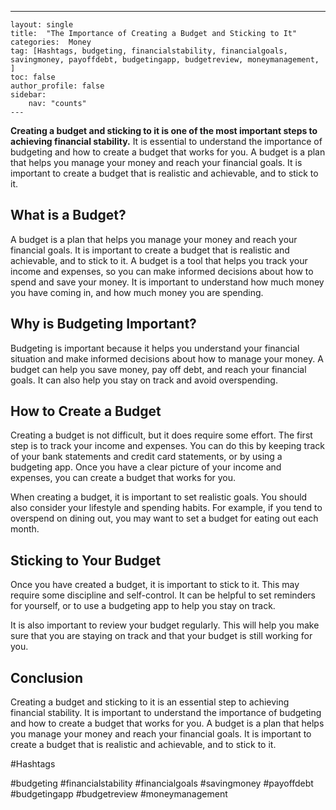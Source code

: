 ---
    layout: single
    title:  "The Importance of Creating a Budget and Sticking to It"
    categories:  Money
    tag: [Hashtags, budgeting, financialstability, financialgoals, savingmoney, payoffdebt, budgetingapp, budgetreview, moneymanagement, ]
    toc: false
    author_profile: false
    sidebar:
        nav: "counts"
    ---
    
**Creating a budget and sticking to it is one of the most important steps to achieving financial stability.** It is essential to understand the importance of budgeting and how to create a budget that works for you. A budget is a plan that helps you manage your money and reach your financial goals. It is important to create a budget that is realistic and achievable, and to stick to it.

## What is a Budget?

A budget is a plan that helps you manage your money and reach your financial goals. It is important to create a budget that is realistic and achievable, and to stick to it. A budget is a tool that helps you track your income and expenses, so you can make informed decisions about how to spend and save your money. It is important to understand how much money you have coming in, and how much money you are spending.

## Why is Budgeting Important?

Budgeting is important because it helps you understand your financial situation and make informed decisions about how to manage your money. A budget can help you save money, pay off debt, and reach your financial goals. It can also help you stay on track and avoid overspending.

## How to Create a Budget

Creating a budget is not difficult, but it does require some effort. The first step is to track your income and expenses. You can do this by keeping track of your bank statements and credit card statements, or by using a budgeting app. Once you have a clear picture of your income and expenses, you can create a budget that works for you.

When creating a budget, it is important to set realistic goals. You should also consider your lifestyle and spending habits. For example, if you tend to overspend on dining out, you may want to set a budget for eating out each month.

## Sticking to Your Budget

Once you have created a budget, it is important to stick to it. This may require some discipline and self-control. It can be helpful to set reminders for yourself, or to use a budgeting app to help you stay on track.

It is also important to review your budget regularly. This will help you make sure that you are staying on track and that your budget is still working for you.

## Conclusion

Creating a budget and sticking to it is an essential step to achieving financial stability. It is important to understand the importance of budgeting and how to create a budget that works for you. A budget is a plan that helps you manage your money and reach your financial goals. It is important to create a budget that is realistic and achievable, and to stick to it.

#Hashtags

#budgeting #financialstability #financialgoals #savingmoney #payoffdebt #budgetingapp #budgetreview #moneymanagement